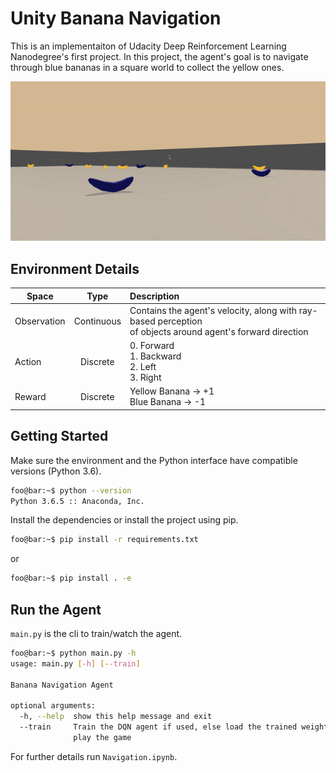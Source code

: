 # Unity Banana Navigation

This is an implementaiton of Udacity Deep Reinforcement Learning Nanodegree's first project. In this project, the agent's goal is to navigate through blue bananas in a square world to collect the yellow ones. 

![](images/trained_gif.gif)

## Environment Details

| Space        | Type           | Description  |
| ------------- |:-------------:| :-----|
| Observation      | Continuous | Contains the agent's velocity, along with ray-based perception<br> of objects around agent's forward direction |
| Action      | Discrete      |  0. Forward<br>  1. Backward<br> 2. Left<br> 3. Right  |
| Reward      | Discrete      |  Yellow Banana -> +1 <br> Blue Banana -> -1 |

## Getting Started
Make sure the environment and the Python interface have compatible versions (Python 3.6). 
```bash
foo@bar:~$ python --version                                                                                      
Python 3.6.5 :: Anaconda, Inc.
```
Install the dependencies or install the project using pip. 
```bash
foo@bar:~$ pip install -r requirements.txt
```
or 
```bash
foo@bar:~$ pip install . -e
```

## Run the Agent
`main.py` is the cli to train/watch the agent. 
```bash
foo@bar:~$ python main.py -h
usage: main.py [-h] [--train]

Banana Navigation Agent

optional arguments:
  -h, --help  show this help message and exit
  --train     Train the DQN agent if used, else load the trained weights and
              play the game
```
For further details run `Navigation.ipynb`.
